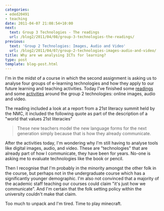 ```yaml
---
categories:
- eded20491
- teaching
date: 2011-04-07 21:08:54+10:00
next:
  text: Group 3 Technologies - The readings
  url: /blog2/2011/04/08/group-3-technologies-the-readings/
previous:
  text: 'Group 2 Technologies: Images, Audio and Video'
  url: /blog2/2011/04/07/group-2-technologies-images-audio-and-video/
title: Why are we analysing ICTs for learning?
type: post
template: blog-post.html
---
```

I'm in the midst of a course in which the second assignment is asking us to analyse four groups of e-learning technologies and how they apply to our future learning and teaching activities. Today I've finished some [readings](/blog2/2011/04/07/icts-for-learning-design-group-2-technologies-the-readings/) and some [activities](/blog2/2011/04/07/group-2-technologies-images-audio-and-video/) around the group 2 technologies: online images, audio and video.

The reading included a look at a report from a 21st literacy summit held by the NMC, it included the following quote as part of the description of a "world that values 21st literacies"

> These new teachers model the new language forms for the next generation simply because that is how they already communicate.

After the activities today, I'm wondering why I'm still having to analyse tools like digital images, audio, and video. These are "technologies" that are already part of how I communicate, they have been for years. No-one is asking me to evaluate technologies like the book or pencil.

Then I recognise that I'm probably in the minority amongst the other folk in the course, but perhaps not in the undergraduate course which has a significantly younger demographic. I'm also not convinced that a majority of the academic staff teaching our courses could claim "it's just how we communicate". And I'm certain that the folk setting policy within the university couldn't make that claim.

Too much to unpack and I'm tired. Time to play minecraft.